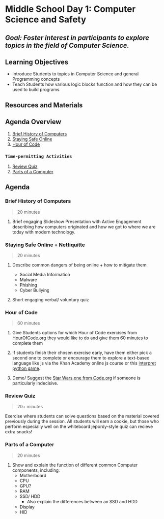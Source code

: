 # Middle School Day 1: Computer Science and Safety

## *Goal: Foster interest in participants to explore topics in the field of Computer Science.*

## Learning Objectives

- Introduce Students to topics in Computer Science and general Programming concepts
- Teach Students how various logic blocks function and how they can be used to build programs

## Resources and Materials

[//]: # (TODO)

## Agenda Overview

1. [Brief History of Computers](#brief-history-of-computers)
2. [Staying Safe Online](#staying-safe-online--nettiquitte)
4. [Hour of Code](#hour-of-code)

### `Time-permitting Activities`

1. [Review Quiz](#review-quiz)
2. [Parts of a Computer](#parts-of-a-computer)

## Agenda

### Brief History of Computers

> 20 minutes

1. Brief engaging Slideshow Presentation with Active Engagement describing how computers originated and how we got to where we are today with modern technology.

### Staying Safe Online + Nettiquitte

> 20 minutes

1. Describe common dangers of being online + how to mitigate them
    - Social Media Information
    - Malware
    - Phishing
    - Cyber Bullying

2. Short engaging verbal/ voluntary quiz

### Hour of Code

> 60 minutes

1. Give Students options for which Hour of Code exercises from [HourOfCode.org](https://hourofcode.com/us/learn) they would like to do and give them 60 minutes to complete them

2. If students finish their chosen exercise early, have them either pick a second one to complete or encourage them to explore a text-based language like js via the Khan Academy online js course or this [interpret python game](https://compute-it.toxicode.fr/?hour-of-code&progression=python).

3. Demo/ Suggest the [Star Wars one from Code.org](https://code.org/starwars) if someone is particularly indecisive.

### Review Quiz

> 20+ minutes

Exercise where students can solve questions based on the material covered previously during the session. All students will earn a cookie, but those who perform especially well on the whiteboard jepordy-style quiz can recieve extra snacks!

### Parts of a Computer

> 20 minutes

1. Show and explain the function of different common Computer components, including:
    - Motherboard
    - CPU
    - GPU?
    - RAM
    - SSD/ HDD
        - Also explain the differences between an SSD and HDD
    - Display
    - HID
